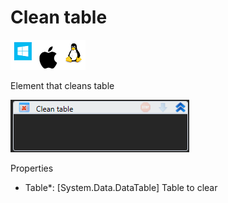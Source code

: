 # Clean table

![](<../../../../.gitbook/assets/image (133).png>)

Element that cleans table

![](<../../../../.gitbook/assets/image (136).png>)

Properties

* Table\*: \[System.Data.DataTable] Table to clear
